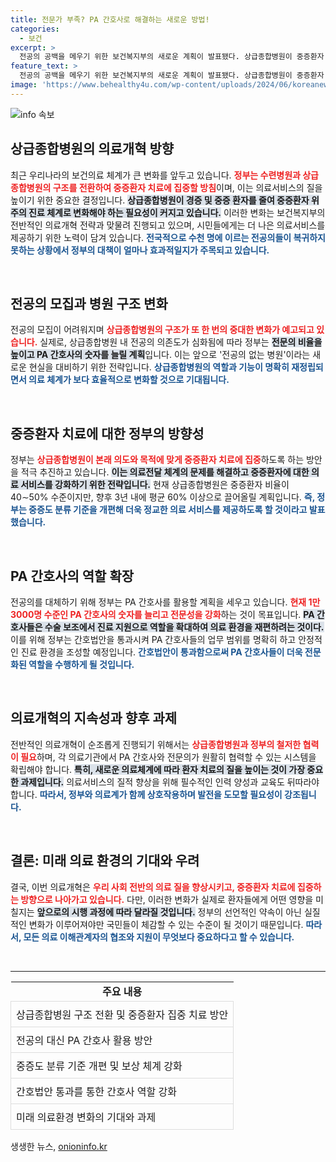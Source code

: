 ```yaml
---
title: 전문가 부족? PA 간호사로 해결하는 새로운 방법!
categories:
  - 보건
excerpt: >
  전공의 공백을 메우기 위한 보건복지부의 새로운 계획이 발표됐다. 상급종합병원이 중증환자 치료에 집중하고, PA 간호사를 확대해 전문 인력과 협력 체제를 강화할 예정이다. 간호법안 통과 지원도 약속하며 병원 시스템 개편에 박차를 가한다.
feature_text: >
  전공의 공백을 메우기 위한 보건복지부의 새로운 계획이 발표됐다. 상급종합병원이 중증환자 치료에 집중하고, PA 간호사를 확대해 전문 인력과 협력 체제를 강화할 예정이다. 간호법안 통과 지원도 약속하며 병원 시스템 개편에 박차를 가한다.
image: 'https://www.behealthy4u.com/wp-content/uploads/2024/06/koreanews.jpg'
---
```


<p><img src="https://www.behealthy4u.com/wp-content/uploads/2024/06/koreanews.jpg" alt="info 속보" /></p>

<h2 data-ke-size="size26">상급종합병원의 의료개혁 방향</h2>

<p data-ke-size="size16">최근 우리나라의 보건의료 체계가 큰 변화를 앞두고 있습니다. <b><span style="color: #ee2323;">정부는 수련병원과 상급종합병원의 구조를 전환하여 중증환자 치료에 집중할 방침</span></b>이며, 이는 의료서비스의 질을 높이기 위한 중요한 결정입니다. <b><span style="background-color: #21538527;">상급종합병원이 경증 및 중증 환자를 줄여 중증환자 위주의 진료 체계로 변화해야 하는 필요성이 커지고 있습니다.</span></b> 이러한 변화는 보건복지부의 전반적인 의료개혁 전략과 맞물려 진행되고 있으며, 시민들에게는 더 나은 의료서비스를 제공하기 위한 노력이 담겨 있습니다. <b><span style="color: #1a5490;">전국적으로 수천 명에 이르는 전공의들이 복귀하지 못하는 상황에서 정부의 대책이 얼마나 효과적일지가 주목되고 있습니다.</span></b></p>

<p data-ke-size="size16">&nbsp;</p>

<h2 data-ke-size="size26">전공의 모집과 병원 구조 변화</h2>

<p data-ke-size="size16">전공의 모집이 어려워지며 <b><span style="color: #ee2323;">상급종합병원의 구조가 또 한 번의 중대한 변화가 예고되고 있습니다.</span></b> 실제로, 상급종합병원 내 전공의 의존도가 심화됨에 따라 정부는 <b><span style="background-color: #21538527;">전문의 비율을 높이고 PA 간호사의 숫자를 늘릴 계획</span></b>입니다. 이는 앞으로 '전공의 없는 병원'이라는 새로운 현실을 대비하기 위한 전략입니다. <b><span style="color: #1a5490;">상급종합병원의 역할과 기능이 명확히 재정립되면서 의료 체계가 보다 효율적으로 변화할 것으로 기대됩니다.</span></b></p>

<p data-ke-size="size16">&nbsp;</p>

<h2 data-ke-size="size26">중증환자 치료에 대한 정부의 방향성</h2>

<p data-ke-size="size16">정부는 <b><span style="color: #ee2323;">상급종합병원이 본래 의도와 목적에 맞게 중증환자 치료에 집중</span></b>하도록 하는 방안을 적극 추진하고 있습니다. <b><span style="background-color: #21538527;">이는 의료전달 체계의 문제를 해결하고 중증환자에 대한 의료 서비스를 강화하기 위한 전략입니다.</span></b> 현재 상급종합병원은 중증환자 비율이 40∼50% 수준이지만, 향후 3년 내에 평균 60% 이상으로 끌어올릴 계획입니다. <b><span style="color: #1a5490;">즉, 정부는 중증도 분류 기준을 개편해 더욱 정교한 의료 서비스를 제공하도록 할 것이라고 발표했습니다.</span></b></p>

<p data-ke-size="size16">&nbsp;</p>

<h2 data-ke-size="size26">PA 간호사의 역할 확장</h2>

<p data-ke-size="size16">전공의를 대체하기 위해 정부는 PA 간호사를 활용할 계획을 세우고 있습니다. <b><span style="color: #ee2323;">현재 1만3000명 수준인 PA 간호사의 숫자를 늘리고 전문성을 강화</span></b>하는 것이 목표입니다. <b><span style="background-color: #21538527;">PA 간호사들은 수술 보조에서 진료 지원으로 역할을 확대하여 의료 환경을 재편하려는 것이다.</span></b> 이를 위해 정부는 간호법안을 통과시켜 PA 간호사들의 업무 범위를 명확히 하고 안정적인 진료 환경을 조성할 예정입니다. <b><span style="color: #1a5490;">간호법안이 통과함으로써 PA 간호사들이 더욱 전문화된 역할을 수행하게 될 것입니다.</span></b></p>

<p data-ke-size="size16">&nbsp;</p>

<h2 data-ke-size="size26">의료개혁의 지속성과 향후 과제</h2>

<p data-ke-size="size16">전반적인 의료개혁이 순조롭게 진행되기 위해서는 <b><span style="color: #ee2323;">상급종합병원과 정부의 철저한 협력이 필요</span></b>하며, 각 의료기관에서 PA 간호사와 전문의가 원활히 협력할 수 있는 시스템을 확립해야 합니다. <b><span style="background-color: #21538527;">특히, 새로운 의료체계에 따라 환자 치료의 질을 높이는 것이 가장 중요한 과제입니다.</span></b> 의료서비스의 질적 향상을 위해 필수적인 인력 양성과 교육도 뒤따라야 합니다. <b><span style="color: #1a5490;">따라서, 정부와 의료계가 함께 상호작용하며 발전을 도모할 필요성이 강조됩니다.</span></b></p>

<p data-ke-size="size16">&nbsp;</p>

<h2 data-ke-size="size26">결론: 미래 의료 환경의 기대와 우려</h2>

<p data-ke-size="size16">결국, 이번 의료개혁은 <b><span style="color: #ee2323;">우리 사회 전반의 의료 질을 향상시키고, 중증환자 치료에 집중하는 방향으로 나아가고 있습니다.</span></b> 다만, 이러한 변화가 실제로 환자들에게 어떤 영향을 미칠지는 <b><span style="background-color: #21538527;">앞으로의 시행 과정에 따라 달라질 것입니다.</span></b> 정부의 선언적인 약속이 아닌 실질적인 변화가 이루어져야만 국민들이 체감할 수 있는 수준이 될 것이기 때문입니다. <b><span style="color: #1a5490;">따라서, 모든 의료 이해관계자의 협조와 지원이 무엇보다 중요하다고 할 수 있습니다.</span></b></p>

<p data-ke-size="size16">&nbsp;</p>

<hr />

<table style="width: 100%; border-collapse: collapse;">
    <tr>
        <td style="text-align: center; height: 17px;"><b>주요 내용</b></td>
    </tr>
    <tr>
        <td style="border: 1px solid #ddd; padding: 8px;">상급종합병원 구조 전환 및 중증환자 집중 치료 방안</td>
    </tr>
    <tr>
        <td style="border: 1px solid #ddd; padding: 8px;">전공의 대신 PA 간호사 활용 방안</td>
    </tr>
    <tr>
        <td style="border: 1px solid #ddd; padding: 8px;">중증도 분류 기준 개편 및 보상 체계 강화</td>
    </tr>
    <tr>
        <td style="border: 1px solid #ddd; padding: 8px;">간호법안 통과를 통한 간호사 역할 강화</td>
    </tr>
    <tr>
        <td style="border: 1px solid #ddd; padding: 8px;">미래 의료환경 변화의 기대와 과제</td>
    </tr>
</table>
생생한 뉴스, <a href="https://onioninfo.kr" rel="dofollow">onioninfo.kr</a>


